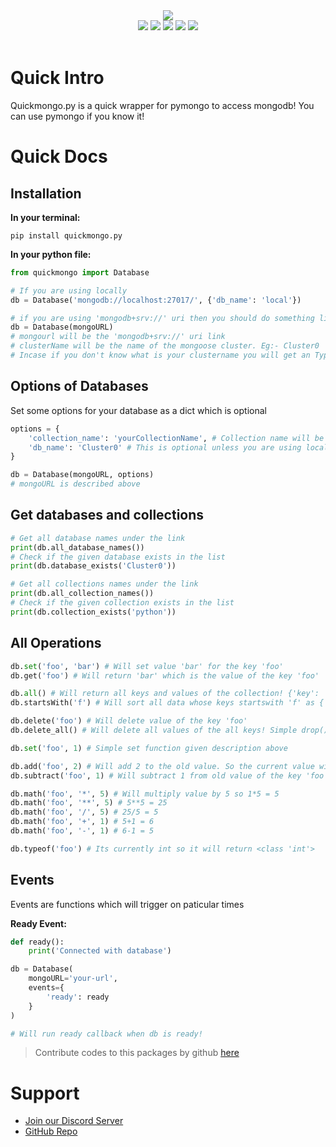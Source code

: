 <div align="center">
  <img src="https://github.com/Scientific-Guy/decimaldev/blob/master/assets/Quickmongo.png?raw=true">
  <div>
    <a href="https://pypi.org/project/quickmongo.py/"><img src="https://img.shields.io/pypi/l/quickmongo.py?label=License&style=for-the-badge"></a>
    <a href="https://pypi.org/project/quickmongo.py/"><img src="https://img.shields.io/pypi/v/quickmongo.py?label=Version&style=for-the-badge"></a>
    <a href="https://pypi.org/project/quickmongo.py/"><img src="https://img.shields.io/pypi/format/quickmongo.py?label=Format&style=for-the-badge"></a>
    <a href="https://github.com/Scientific-Guy/quickmongo.py/"><img src="https://img.shields.io/github/repo-size/scientific-guy/quickmongo.py?label=Size&style=for-the-badge"></a>
    <a href="https://discord.gg/FrduEZd"><img src="https://img.shields.io/discord/736099894963601438?label=Discord&style=for-the-badge"></a>
  </div><br>
</div>

# Quick Intro
Quickmongo.py is a quick wrapper for pymongo to access mongodb! You can use pymongo if you know it!

# Quick Docs

## Installation

**In your terminal:**
```
pip install quickmongo.py
```

**In your python file:**
```py
from quickmongo import Database

# If you are using locally
db = Database('mongodb://localhost:27017/', {'db_name': 'local'})

# if you are using 'mongodb+srv://' uri then you should do something like this
db = Database(mongoURL)
# mongourl will be the 'mongodb+srv://' uri link
# clusterName will be the name of the mongoose cluster. Eg:- Cluster0
# Incase if you don't know what is your clustername you will get an TypeError with available clusters!
```

## Options of Databases

Set some options for your database as a dict which is optional

```py
options = {
    'collection_name': 'yourCollectionName', # Collection name will be 'python' as default
    'db_name': 'Cluster0' # This is optional unless you are using localhost you have to set it to local!
}

db = Database(mongoURL, options)
# mongoURL is described above
```

## Get databases and collections

```py
# Get all database names under the link
print(db.all_database_names())
# Check if the given database exists in the list
print(db.database_exists('Cluster0'))

# Get all collections names under the link
print(db.all_collection_names())
# Check if the given collection exists in the list
print(db.collection_exists('python'))
```

## All Operations

```py
db.set('foo', 'bar') # Will set value 'bar' for the key 'foo'
db.get('foo') # Will return 'bar' which is the value of the key 'foo'

db.all() # Will return all keys and values of the collection! {'key': 'foo', 'value': 'bar'} as a dict
db.startsWith('f') # Will sort all data whose keys startswith 'f' as {'key': 'foo', 'value': 'bar'}

db.delete('foo') # Will delete value of the key 'foo'
db.delete_all() # Will delete all values of the all keys! Simple drop() function

db.set('foo', 1) # Simple set function given description above

db.add('foo', 2) # Will add 2 to the old value. So the current value will be 3
db.subtract('foo', 1) # Will subtract 1 from old value of the key 'foo'. So the current value will be 1

db.math('foo', '*', 5) # Will multiply value by 5 so 1*5 = 5
db.math('foo', '**', 5) # 5**5 = 25
db.math('foo', '/', 5) # 25/5 = 5
db.math('foo', '+', 1) # 5+1 = 6
db.math('foo', '-', 1) # 6-1 = 5

db.typeof('foo') # Its currently int so it will return <class 'int'>
```

## Events

Events are functions which will trigger on paticular times

**Ready Event:**
```py
def ready():
    print('Connected with database')

db = Database(
    mongoURL='your-url',
    events={
        'ready': ready
    }
)

# Will run ready callback when db is ready!
```

> Contribute codes to this packages by github [here](https://github.com/Scientific-Guy/quickmongo.py)

# Support

- [Join our Discord Server](https://discord.gg/FrduEZd)
- [GitHub Repo](https://github.com/Scientific-Guy/quickmongo.py)
